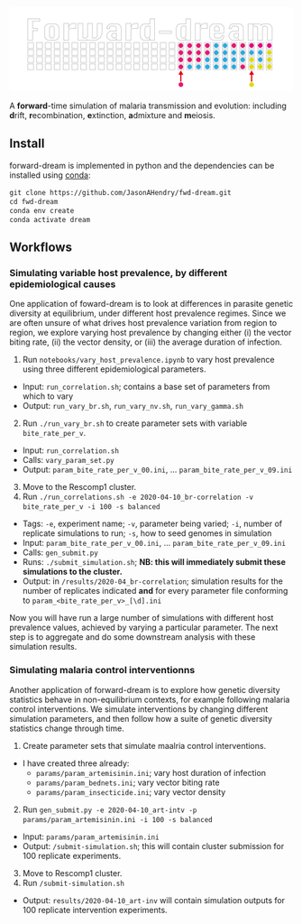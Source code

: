 <p align="center"><img src="images/logo.png" alt="delve"></p>

A **forward**-time simulation of malaria transmission and evolution: including **d**rift, **r**ecombination, **e**xtinction, **a**dmixture and **m**eiosis.

## Install
forward-dream is implemented in python and the dependencies can be installed using [conda](https://docs.conda.io/en/latest/):

```
git clone https://github.com/JasonAHendry/fwd-dream.git
cd fwd-dream
conda env create
conda activate dream
```

## Workflows

### Simulating variable host prevalence, by different epidemiological causes
One application of foward-dream is to look at differences in parasite genetic diversity at equilibrium, under different host prevalence regimes. Since we are often unsure of what drives host prevalence variation from region to region, we explore varying host prevalence by changing either (i) the vector biting rate, (ii) the vector density, or (iii) the average duration of infection. 

1. Run `notebooks/vary_host_prevalence.ipynb` to vary host prevalence using three different epidemiological parameters.
  - Input: `run_correlation.sh`; contains a base set of parameters from which to vary
  - Output: `run_vary_br.sh`, `run_vary_nv.sh`, `run_vary_gamma.sh`
2. Run `./run_vary_br.sh` to create parameter sets with variable `bite_rate_per_v`.
  - Input: `run_correlation.sh`
  - Calls: `vary_param_set.py`
  - Output: `param_bite_rate_per_v_00.ini`, ... `param_bite_rate_per_v_09.ini`
3. Move to the Rescomp1 cluster.
4. Run `./run_correlations.sh -e 2020-04-10_br-correlation -v bite_rate_per_v -i 100 -s balanced`
  - Tags: `-e`, experiment name; `-v`, parameter being varied; `-i`, number of replicate simulations to run; `-s`, how to seed genomes in simulation
  - Input: `param_bite_rate_per_v_00.ini`, ... `param_bite_rate_per_v_09.ini`
  - Calls: `gen_submit.py`
  - Runs:  `./submit_simulation.sh`; **NB: this will immediately submit these simulations to the cluster.**
  - Output: in `/results/2020-04_br-correlation`; simulation results for the number of replicates indicated **and** for every parameter file conforming to `param_<bite_rate_per_v>_[\d].ini`
  
 Now you will have run a large number of simulations with different host prevalence values, achieved by varying a particular parameter. The next step is to aggregate and do some downstream analysis with these simulation results.
 
### Simulating malaria control interventionns
Another application of forward-dream is to explore how genetic diversity statistics behave in non-equilibrium contexts, for example following malaria control interventions. We simulate interventions by changing different simulation parameters, and then follow how a suite of genetic diversity statistics change through time.

1. Create parameter sets that simulate maalria control interventions.
  - I have created three already:
    - `params/param_artemisinin.ini`; vary host duration of infection
    - `params/param_bednets.ini`; vary vector biting rate
    - `params/param_insecticide.ini`; vary vector density
2. Run `gen_submit.py -e 2020-04-10_art-intv -p params/param_artemisinin.ini -i 100 -s balanced`
  - Input: `params/param_artemisinin.ini`
  - Output: `/submit-simulation.sh`; this will contain cluster submission for 100 replicate experiments.
3. Move to Rescomp1 cluster.
4. Run `/submit-simulation.sh`
  - Output: `results/2020-04-10_art-inv` will contain simulation outputs for 100 replicate intervention experiments.
